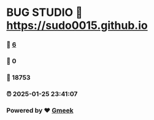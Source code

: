 # BUG STUDIO :link: https://sudo0015.github.io 
### :page_facing_up: [6](https://sudo0015.github.io/tag.html) 
### :speech_balloon: 0 
### :hibiscus: 18753 
### :alarm_clock: 2025-01-25 23:41:07 
### Powered by :heart: [Gmeek](https://github.com/Meekdai/Gmeek)
